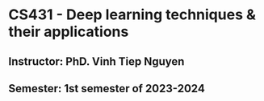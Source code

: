 # CS431 - Deep learning techniques & their applications

## Instructor: PhD. Vinh Tiep Nguyen

## Semester: 1st semester of 2023-2024
